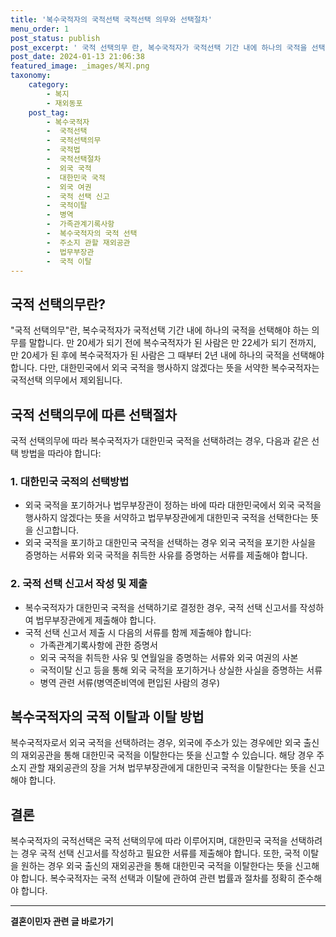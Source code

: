 ```yaml
---
title: '복수국적자의 국적선택 국적선택 의무와 선택절차'
menu_order: 1
post_status: publish
post_excerpt: ' 국적 선택의무 란, 복수국적자가 국적선택 기간 내에 하나의 국적을 선택해야 하는 의무를 말합니다. 만 20세가 되기 전에 복수국적자가 된 사람은 만 22세가 되기 전까지, 만 20세가 된 후에 복수국적자가 된 사람은 그 때부터 2년 내에 하나의 국적을 선택해야 합니다. 다만, 대한민국에서 외국 국적을 행사하지 않겠다는 뜻을 서약한 복수국적자는 국적선택 의무에서 제외됩니다.'
post_date: 2024-01-13 21:06:38
featured_image: _images/복지.png
taxonomy:
    category:
        - 복지
        - 재외동포
    post_tag:
        - 복수국적자
        -  국적선택
        -  국적선택의무
        -  국적법
        -  국적선택절차
        -  외국 국적
        -  대한민국 국적
        -  외국 여권
        -  국적 선택 신고
        -  국적이탈
        -  병역
        -  가족관계기록사항
        -  복수국적자의 국적 선택
        -  주소지 관할 재외공관
        -  법무부장관
        -  국적 이탈
---
```



## 국적 선택의무란?
"국적 선택의무"란, 복수국적자가 국적선택 기간 내에 하나의 국적을 선택해야 하는 의무를 말합니다. 만 20세가 되기 전에 복수국적자가 된 사람은 만 22세가 되기 전까지, 만 20세가 된 후에 복수국적자가 된 사람은 그 때부터 2년 내에 하나의 국적을 선택해야 합니다. 다만, 대한민국에서 외국 국적을 행사하지 않겠다는 뜻을 서약한 복수국적자는 국적선택 의무에서 제외됩니다.

## 국적 선택의무에 따른 선택절차
국적 선택의무에 따라 복수국적자가 대한민국 국적을 선택하려는 경우, 다음과 같은 선택 방법을 따라야 합니다:

### 1. 대한민국 국적의 선택방법
- 외국 국적을 포기하거나 법무부장관이 정하는 바에 따라 대한민국에서 외국 국적을 행사하지 않겠다는 뜻을 서약하고 법무부장관에게 대한민국 국적을 선택한다는 뜻을 신고합니다.
- 외국 국적을 포기하고 대한민국 국적을 선택하는 경우 외국 국적을 포기한 사실을 증명하는 서류와 외국 국적을 취득한 사유를 증명하는 서류를 제출해야 합니다.

### 2. 국적 선택 신고서 작성 및 제출
- 복수국적자가 대한민국 국적을 선택하기로 결정한 경우, 국적 선택 신고서를 작성하여 법무부장관에게 제출해야 합니다.
- 국적 선택 신고서 제출 시 다음의 서류를 함께 제출해야 합니다:
  - 가족관계기록사항에 관한 증명서
  - 외국 국적을 취득한 사유 및 연월일을 증명하는 서류와 외국 여권의 사본
  - 국적이탈 신고 등을 통해 외국 국적을 포기하거나 상실한 사실을 증명하는 서류
  - 병역 관련 서류(병역준비역에 편입된 사람의 경우)

## 복수국적자의 국적 이탈과 이탈 방법
복수국적자로서 외국 국적을 선택하려는 경우, 외국에 주소가 있는 경우에만 외국 출신의 재외공관을 통해 대한민국 국적을 이탈한다는 뜻을 신고할 수 있습니다. 해당 경우 주소지 관할 재외공관의 장을 거쳐 법무부장관에게 대한민국 국적을 이탈한다는 뜻을 신고해야 합니다.

## 결론
복수국적자의 국적선택은 국적 선택의무에 따라 이루어지며, 대한민국 국적을 선택하려는 경우 국적 선택 신고서를 작성하고 필요한 서류를 제출해야 합니다. 또한, 국적 이탈을 원하는 경우 외국 출신의 재외공관을 통해 대한민국 국적을 이탈한다는 뜻을 신고해야 합니다. 복수국적자는 국적 선택과 이탈에 관하여 관련 법률과 절차를 정확히 준수해야 합니다.


<!-- wp:separator -->
<hr class="wp-block-separator has-alpha-channel-opacity"/>
<!-- /wp:separator -->

<!-- wp:group {"backgroundColor":"base","layout":{"type":"constrained"}} -->
<div class="wp-block-group has-base-background-color has-background"><!-- wp:paragraph {"align":"center","fontSize":"medium"} -->
<p class="has-text-align-center has-large-font-size"><strong>결혼이민자 관련 글 바로가기</strong></p>
<!-- /wp:paragraph -->


<!-- wp:latest-posts
{"categories":[{"id":14581,"count":19,"description":"","link":"https://uknowlaw.com/category/%ea%b2%b0%ed%98%bc%ec%9d%b4%eb%af%bc%ec%9e%90/","name":"결혼이민자","slug":"결혼이민자","taxonomy":"category","parent":0,"meta":[],"_links":{"self":[{"href":"https://uknowlaw.com/wp-json/wp/v2/categories/14581"}],"collection":[{"href":"https://uknowlaw.com/wp-json/wp/v2/categories"}],"about":[{"href":"https://uknowlaw.com/wp-json/wp/v2/taxonomies/category"}],"wp:post_type":[{"href":"https://uknowlaw.com/wp-json/wp/v2/posts?categories=14581"}],"curies":[{"name":"wp","href":"https://api.w.org/{rel}","templated":true}]}}],"postsToShow":100,"excerptLength":28,"postLayout":"grid","columns":2,"featuredImageAlign":"left","featuredImageSizeSlug":"large","fontSize":"small"} /--></div>
<!-- /wp:group -->